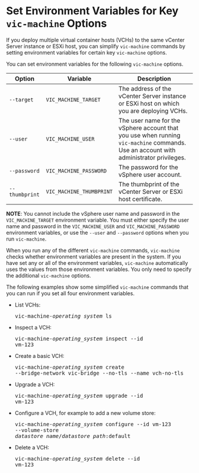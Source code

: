 # Set Environment Variables for Key `vic-machine` Options #

If you deploy multiple virtual container hosts (VCHs) to the same vCenter Server instance or ESXi host, you can simplify `vic-machine` commands by setting environment variables for certain key `vic-machine` options.

You can set environment variables for the following `vic-machine` options. 

|**Option**|**Variable**|**Description**|
|---|---|---|
|`--target`|`VIC_MACHINE_TARGET`|The address of the vCenter Server instance or ESXi host on which you are deploying VCHs.|
|`--user`|`VIC_MACHINE_USER`|The user name for the vSphere account that you use when running `vic-machine` commands. Use an account with administrator privileges.|
|`--password`|`VIC_MACHINE_PASSWORD`|The password for the vSphere user account.|
|`--thumbprint`|`VIC_MACHINE_THUMBPRINT`|The thumbprint of the vCenter Server or ESXi host certificate.|

**NOTE**: You cannot include the vSphere user name and password in the `VIC_MACHINE_TARGET` environment variable. You must either specify the user name and password in the `VIC_MACHINE_USER` and `VIC_MACHINE_PASSWORD` environment variables, or use the `--user` and `--password` options when you run `vic-machine`.

When you run any of the different `vic-machine` commands, `vic-machine` checks whether environment variables are present in the system. If you have set any or all of the environment variables, `vic-machine` automatically uses the values from those environment variables. You only need to specify the additional `vic-machine` options.

The following examples show some simplified `vic-machine` commands that you can run if you set all four environment variables.

- List VCHs:<pre>vic-machine-<i>operating_system</i> ls</pre>
- Inspect a VCH: <pre>vic-machine-<i>operating_system</i> inspect --id vm-123</pre>
- Create a basic VCH:<pre>vic-machine-<i>operating_system</i> create --bridge-network vic-bridge --no-tls --name vch-no-tls</pre> 
- Upgrade a VCH: <pre>vic-machine-<i>operating_system</i> upgrade --id vm-123</pre>
- Configure a VCH, for example to add a new volume store: <pre>vic-machine-<i>operating_system</i> configure --id vm-123 --volume-store <i>datastore_name</i>/<i>datastore_path</i>:default</pre>
- Delete a VCH: <pre>vic-machine-<i>operating_system</i> delete --id vm-123</pre>
